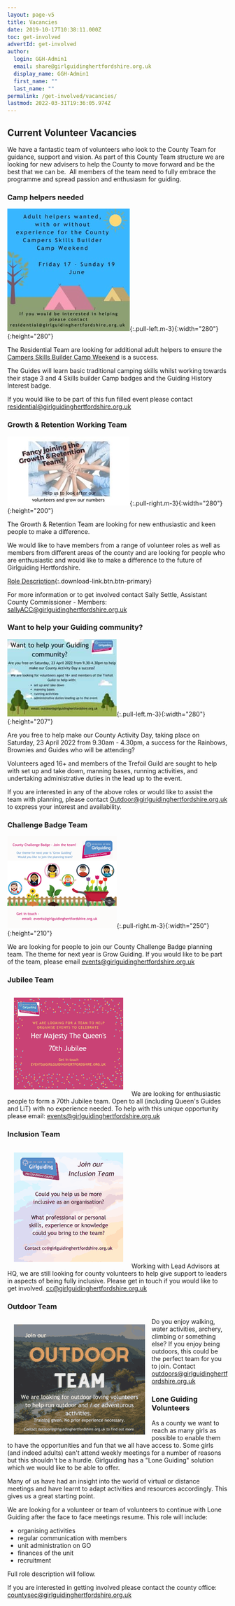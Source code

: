 ```yaml
---
layout: page-v5
title: Vacancies
date: 2019-10-17T10:38:11.000Z
toc: get-involved
advertId: get-involved
author:
  login: GGH-Admin1
  email: share@girlguidinghertfordshire.org.uk
  display_name: GGH-Admin1
  first_name: ""
  last_name: ""
permalink: /get-involved/vacancies/
lastmod: 2022-03-31T19:36:05.974Z
---
```

## Current Volunteer Vacancies

We have a fantastic team of volunteers who look to the County Team for guidance, support and vision. As part of this County Team structure we are looking for new advisers to help the County to move forward and be the best that we can be.  All members of the team need to fully embrace the programme and spread passion and enthusiasm for guiding.

### Camp helpers needed

![](/assets/images/2022/03/skill_builder_helper.jpg){:.pull-left.m-3}{:width="280"}{:height="280"}

The Residential Team are looking for additional adult helpers to ensure the [Campers Skills Builder Camp Weekend](/event/county-camper-skills-builder-camp-weekend/) is a success.

The Guides will learn basic traditional camping skills whilst working towards their stage 3 and 4 Skills builder Camp badges and the Guiding History Interest badge.

If you would like to be part of this fun filled event please contact <residential@girlguidinghertfordshire.org.uk>

<div class="clearfix"></div>

### Growth & Retention Working Team

![](/assets/images/2022/01/growth-retention-vacancy_sm.jpg){:.pull-right.m-3}{:width="280"}{:height="200"}

The Growth & Retention Team are looking for new enthusiastic and keen people to make a difference.

We would like to have members from a range of volunteer roles as well as members from different areas of the county and are looking for people who are enthusiastic and would like to make a difference to the future of Girlguiding Hertfordshire.

[Role Description](/wp-content/uploads/2021/05/Growth-and-Retention-Team-Role-Desc.pdf){:.download-link.btn.btn-primary}

For more information or to get involved contact Sally Settle, Assistant County Commissioner - Members: <sallyACC@girlguidinghertfordshire.org.uk>

<div class="clearfix"></div>

### Want to help your Guiding community?

![](/assets/images/2021/12/activity_day_volunteers_250.jpg){:.pull-left.m-3}{:width="280"}{:height="207"}

Are you free to help make our County Activity Day, taking place on Saturday, 23 April 2022 from 9.30am - 4.30pm, a success for the Rainbows, Brownies and Guides who will be attending?

Volunteers aged 16+ and members of the Trefoil Guild are sought to help with set up and take down, manning bases, running activities, and undertaking administrative duties in the lead up to the event.

If you are interested in any of the above roles or would like to assist the team with planning, please contact <Outdoor@girlguidinghertfordshire.org.uk> to express your interest and availability.

<div class="clearfix"></div>

### Challenge Badge Team

![](/assets/images/2021/11/challenge-team.png){:.pull-right.m-3}{:width="250"}{:height="210"}

We are looking for people to join our County Challenge Badge planning team.  The theme for next year is Grow Guiding.  If you would like to be part of the team, please email [events@girlguidinghertfordshire.org.uk](mailto:events@girlguidinghertfordshire.org.uk)
<div class="clearfix"></div>

### Jubilee Team

<p class="clearfix">
<img src="/assets/images/2021/10/jubilee-vacancy.png" alt="" class="pull-left" style="padding:15px"/>
We are looking for enthusiastic people to form a 70th Jubilee team. Open to all (including Queen's Guides and LiT) with no experience needed. To help with this unique opportunity please email: <a href="mailto:events@girlguidinghertfordshire.org.uk">events@girlguidinghertfordshire.org.uk</a></p>

### Inclusion Team
<p class="clearfix">
<img src="/assets/images/2021/09/inclusionteam.png" alt="" class="pull-right" style="padding:15px"/>
Working with Lead Advisors at HQ, we are still looking for county volunteers to help give support to leaders in aspects of being fully inclusive.  Please get in touch if you would like to get involved. <a href="mailto:cc@girlguidinghertfordshire.org.uk">cc@girlguidinghertfordshire.org.uk</a></p>

### Outdoor Team
<p class="clearfix"><img src="/assets/images/2021/09/outdoor.png" alt="" style="float:left;padding:15px"/>
Do you enjoy walking, water activities, archery, climbing or something else?  If you enjoy being outdoors, this could be the perfect team for you to join. Contact <a href="mailto:outdoors@girlguidinghertfordshire.org.uk">outdoors@girlguidinghertfordshire.org.uk</a></p>


<h3>Lone Guiding Volunteers</h3>
As a county we want to reach as many girls as possible to enable them to have the opportunities and fun that we all have access to. Some girls (and indeed adults) can't attend weekly meetings for a number of reasons but this shouldn't be a hurdle. Girlguiding has a "Lone Guiding" solution which we would like to be able to offer.

Many of us have had an insight into the world of virtual or distance meetings and have learnt to adapt activities and resources accordingly. This gives us a great starting point.

We are looking for a volunteer or team of volunteers to continue with Lone Guiding after the face to face meetings resume. This role will include:
<ul>
 	<li>organising activities</li>
 	<li>regular communication with members</li>
 	<li>unit administration on GO</li>
 	<li>finances of the unit</li>
 	<li>recruitment</li>
</ul>
Full role description will follow.

If you are interested in getting involved please contact the county office: <a href="mailto:countysec@girlguidinghertfordshire.org.uk" target="_blank" rel="noopener">countysec@girlguidinghertfordshire.org.uk</a>
